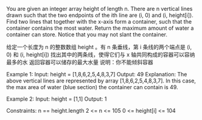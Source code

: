 You are given an integer array height of length n.
There are n vertical lines drawn such that 
   the two endpoints of the ith line are (i, 0) and (i, height[i]).
Find two lines that together with the x-axis form a container, 
such that the container contains the most water.
Return the maximum amount of water a container can store.
Notice that you may not slant the container.

给定一个长度为 n 的整数数组 height 。有 n 条垂线，第 i 条线的两个端点是 (i, 0) 和 (i, height[i]) 
找出其中的两条线，使得它们与 x 轴共同构成的容器可以容纳最多的水
返回容器可以储存的最大水量
说明：你不能倾斜容器

Example 1:
    Input: height = [1,8,6,2,5,4,8,3,7]
    Output: 49
    Explanation: The above vertical lines are represented by array [1,8,6,2,5,4,8,3,7].
    In this case, the max area of water (blue section) the container can contain is 49.

Example 2:
    Input: height = [1,1]
    Output: 1
 
Constraints:
    n == height.length
    2 <= n <= 105
    0 <= height[i] <= 104